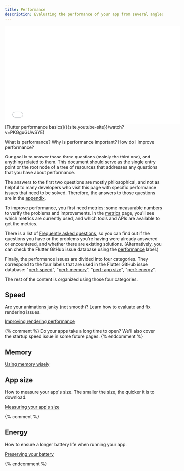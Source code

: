 ```yaml
---
title: Performance
description: Evaluating the performance of your app from several angles.
---
```


<iframe width="560" height="315" src="{{site.youtube-site}}/embed/PKGguGUwSYE" 
frameborder="0" allow="accelerometer; autoplay; encrypted-media; gyroscope; 
picture-in-picture" allowfullscreen></iframe>
[Flutter performance basics]({{site.youtube-site}}/watch?v=PKGguGUwSYE)

What is performance? Why is performance important? How do I improve performance?

Our goal is to answer those three questions (mainly the third one), and 
anything related to them. This document should serve as the single entry 
point or the root node of a tree of resources that addresses any questions 
that you have about performance.

The answers to the first two questions are mostly philosophical, and not as 
helpful to many developers who visit this page with specific
performance issues that need to be solved. Therefore, the answers to those 
questions are in the [appendix]({{site.url}}/perf/appendix).

To improve performance, you first need metrics: some measurable numbers to
verify the problems and improvements. In the [metrics]({{site.url}}/perf/metrics) 
page, you'll see which metrics are currently used, and which tools and APIs 
are available to get the metrics.

There is a list of [Frequently asked questions]({{site.url}}/perf/faq), 
so you can find out if the questions you have or the problems you're having 
were already answered or encountered, and whether there are existing solutions. 
(Alternatively, you can check the Flutter GitHub issue database using the
[performance][performance] label.)

Finally, the performance issues are divided into four categories. They 
correspond to the four labels that are used in the Flutter GitHub issue 
database: "[perf: speed][speed]", "[perf: memory][memory]", 
"[perf: app size][size]", "[perf: energy][energy]".

The rest of the content is organized using those four categories.

<!--
Let's put "speed" (rendering) first as it's the most popular performance issue
category.
-->
## Speed

Are your animations janky (not smooth)? Learn how to 
evaluate and fix rendering issues.

[Improving rendering performance]({{site.url}}/perf/rendering)

{% comment %}
Do your apps take a long time to open? We'll also cover the startup speed issue
in some future pages.
{% endcomment %}


## Memory

[Using memory wisely]({{site.url}}/perf/memory)


## App size

How to measure your app's size. The smaller the size,
the quicker it is to download.

[Measuring your app's size][]

{% comment %}


## Energy

How to ensure a longer battery life when running your app.

[Preserving your battery]({{site.url}}/perf/power)

{% endcomment %}

[Measuring your app's size]: {{site.url}}/perf/app-size

[speed]: {{site.repo.flutter}}/issues?q=is%3Aopen+label%3A%22perf%3A+speed%22+sort%3Aupdated-asc+
[energy]: {{site.repo.flutter}}/issues?q=is%3Aopen+label%3A%22perf%3A+energy%22+sort%3Aupdated-asc+
[memory]: {{site.repo.flutter}}/issues?q=is%3Aopen+label%3A%22perf%3A+memory%22+sort%3Aupdated-asc+
[size]: {{site.repo.flutter}}/issues?q=is%3Aopen+label%3A%22perf%3A+app+size%22+sort%3Aupdated-asc+
[performance]: {{site.repo.flutter}}/issues?q=+label%3A%22severe%3A+performance%22
